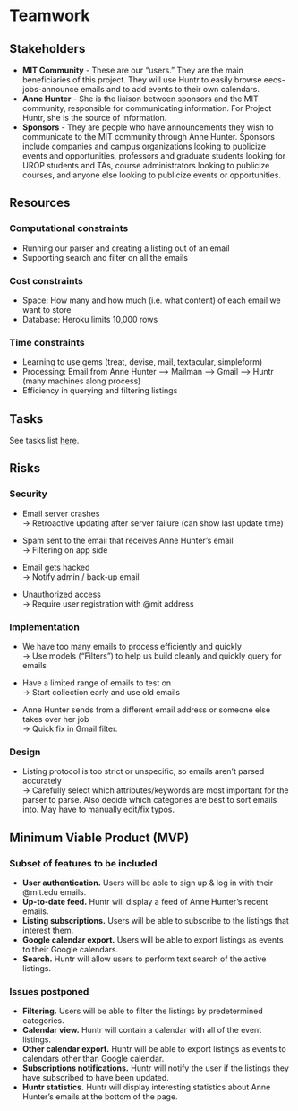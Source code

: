 # Teamwork
## Stakeholders

* **MIT Community** - These are our “users.”  They are the main beneficiaries of this project.  They will use Huntr to easily browse eecs-jobs-announce emails and to add events to their own calendars.
* **Anne Hunter** -  She is the liaison between sponsors and the MIT community, responsible for communicating information.  For Project Huntr, she is the source of information.
* **Sponsors** - They are people who have announcements they wish to communicate to the MIT community through Anne Hunter.  Sponsors include companies and campus organizations looking to publicize events and opportunities, professors and graduate students looking for UROP students and TAs, course administrators looking to publicize courses, and anyone else looking to publicize events or opportunities.

## Resources
### Computational constraints

* Running our parser and creating a listing out of an email
* Supporting search and filter on all the emails

### Cost constraints

* Space: How many and how much (i.e. what content) of each email we want to store
* Database: Heroku limits 10,000 rows

### Time constraints

* Learning to use gems (treat, devise, mail, textacular, simpleform)
* Processing: Email from Anne Hunter --> Mailman --> Gmail --> Huntr (many machines along process)
* Efficiency in querying and filtering listings

## Tasks
See tasks list [here](https://docs.google.com/spreadsheet/ccc?key=0AorjNO4_rSvxdEs2cEp4ajlWSVZrdDhEUVRQUHFDa1E).

## Risks
### Security

* Email server crashes  
  → Retroactive updating after server failure (can show last update time)

* Spam sent to the email that receives Anne Hunter’s email  
  → Filtering on app side

* Email gets hacked  
  → Notify admin / back-up email

* Unauthorized access  
  → Require user registration with @mit address

### Implementation

* We have too many emails to process efficiently and quickly  
  → Use models (“Filters”) to help us build cleanly and quickly query for emails

* Have a limited range of emails to test on  
  → Start collection early and use old emails

* Anne Hunter sends from a different email address or someone else takes over her job  
  → Quick fix in Gmail filter.

### Design

* Listing protocol is too strict or unspecific, so emails aren't parsed accurately  
  → Carefully select which attributes/keywords are most important for the parser to parse. Also decide which categories are best to sort emails into. May have to manually edit/fix typos.

## Minimum Viable Product (MVP)
### Subset of features to be included

* **User authentication.** Users will be able to sign up & log in with their @mit.edu emails.
* **Up-to-date feed.** Huntr will display a feed of Anne Hunter’s recent emails. 
* **Listing subscriptions.** Users will be able to subscribe to the listings that interest them.
* **Google calendar export.** Users will be able to export listings as events to their Google calendars.
* **Search.** Huntr will allow users to perform text search of the active listings. 

### Issues postponed
* **Filtering.** Users will be able to filter the listings by predetermined categories.
* **Calendar view.** Huntr will contain a calendar with all of the event listings.
* **Other calendar export.** Huntr will be able to export listings as events to calendars other than Google calendar.
* **Subscriptions notifications.** Huntr will notify the user if the listings they have subscribed to have been updated.
* **Huntr statistics.** Huntr will display interesting statistics about Anne Hunter’s emails at the bottom of the page.
